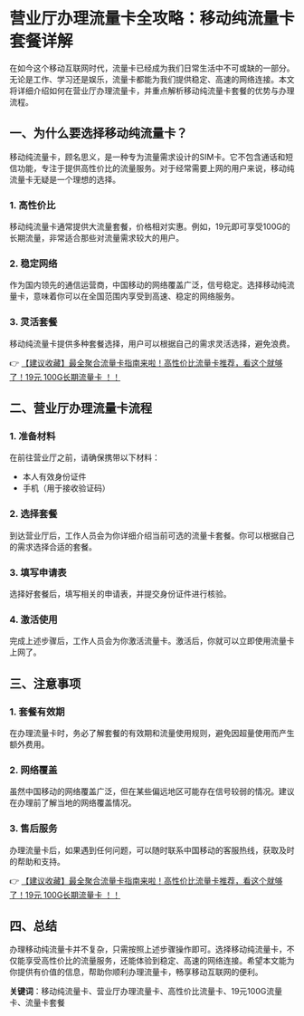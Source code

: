 # 营业厅办理流量卡全攻略：移动纯流量卡套餐详解

在如今这个移动互联网时代，流量卡已经成为我们日常生活中不可或缺的一部分。无论是工作、学习还是娱乐，流量卡都能为我们提供稳定、高速的网络连接。本文将详细介绍如何在营业厅办理流量卡，并重点解析移动纯流量卡套餐的优势与办理流程。

## 一、为什么要选择移动纯流量卡？

移动纯流量卡，顾名思义，是一种专为流量需求设计的SIM卡。它不包含通话和短信功能，专注于提供高性价比的流量服务。对于经常需要上网的用户来说，移动纯流量卡无疑是一个理想的选择。

### 1. 高性价比
移动纯流量卡通常提供大流量套餐，价格相对实惠。例如，19元即可享受100G的长期流量，非常适合那些对流量需求较大的用户。

### 2. 稳定网络
作为国内领先的通信运营商，中国移动的网络覆盖广泛，信号稳定。选择移动纯流量卡，意味着你可以在全国范围内享受到高速、稳定的网络服务。

### 3. 灵活套餐
移动纯流量卡提供多种套餐选择，用户可以根据自己的需求灵活选择，避免浪费。

👉 [【建议收藏】最全聚合流量卡指南来啦！高性价比流量卡推荐，看这个就够了！19元 100G长期流量卡 ！！](https://bit.ly/Liuliangka)

## 二、营业厅办理流量卡流程

### 1. 准备材料
在前往营业厅之前，请确保携带以下材料：
- 本人有效身份证件
- 手机（用于接收验证码）

### 2. 选择套餐
到达营业厅后，工作人员会为你详细介绍当前可选的流量卡套餐。你可以根据自己的需求选择合适的套餐。

### 3. 填写申请表
选择好套餐后，填写相关的申请表，并提交身份证件进行核验。

### 4. 激活使用
完成上述步骤后，工作人员会为你激活流量卡。激活后，你就可以立即使用流量卡上网了。

## 三、注意事项

### 1. 套餐有效期
在办理流量卡时，务必了解套餐的有效期和流量使用规则，避免因超量使用而产生额外费用。

### 2. 网络覆盖
虽然中国移动的网络覆盖广泛，但在某些偏远地区可能存在信号较弱的情况。建议在办理前了解当地的网络覆盖情况。

### 3. 售后服务
办理流量卡后，如果遇到任何问题，可以随时联系中国移动的客服热线，获取及时的帮助和支持。

👉 [【建议收藏】最全聚合流量卡指南来啦！高性价比流量卡推荐，看这个就够了！19元 100G长期流量卡 ！！](https://bit.ly/Liuliangka)

## 四、总结

办理移动纯流量卡并不复杂，只需按照上述步骤操作即可。选择移动纯流量卡，不仅能享受高性价比的流量服务，还能体验到稳定、高速的网络连接。希望本文能为你提供有价值的信息，帮助你顺利办理流量卡，畅享移动互联网的便利。

**关键词**：移动纯流量卡、营业厅办理流量卡、高性价比流量卡、19元100G流量卡、流量卡套餐
